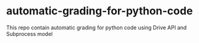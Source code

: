 # automatic-grading-for-python-code
This repo contain automatic grading for python code using Drive API and Subprocess model
